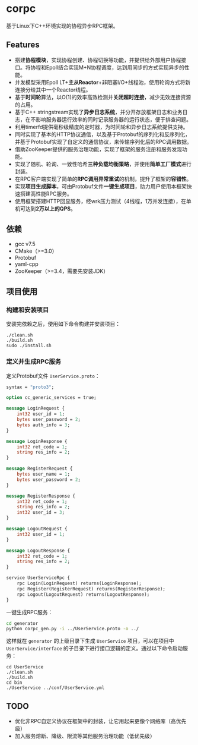 # corpc

基于Linux下C++环境实现的协程异步RPC框架。

## Features

  - 搭建**协程模块**，实现协程创建、协程切换等功能，并提供给外部用户协程接口。将协程和Epoll结合实现M+N协程调度，达到用同步的方式实现异步的性能。
  - 并发模型采用Epoll LT+**主从Reactor**+非阻塞I/O+线程池，使用轮询方式将新连接分给其中一个Reactor线程。
  - 基于**时间轮**算法，以O(1)的效率高效检测并**关闭超时连接**，减少无效连接资源的占用。
  - 基于C++ stringstream实现了**异步日志系统**，并分开存放框架日志和业务日志，在不影响服务器运行效率的同时记录服务器的运行状态，便于排查问题。
  - 利用timerfd提供毫秒级精度的定时器，为时间轮和异步日志系统提供支持。
  - 同时实现了基本的HTTP协议通信，以及基于Protobuf的序列化和反序列化，并基于Protobuf实现了自定义的通信协议，来传输序列化后的RPC调用数据。
  - 借助ZooKeeper提供的服务治理功能，实现了框架的服务注册和服务发现功能。
  - 实现了随机、轮询、一致性哈希**三种负载均衡策略**，并使用**简单工厂模式**进行封装。
  - 在RPC客户端实现了简单的**RPC调用异常重试**的机制，提升了框架的**容错性**。
  - 实现**项目生成脚本**，可由Protobuf文件**一键生成项目**，助力用户使用本框架快速搭建高性能RPC服务。
  - 使用框架搭建HTTP回显服务，经wrk压力测试（4线程，1万并发连接），在单机可达到**2万以上的QPS**。

## 依赖

- gcc v7.5
- CMake（>=3.0）
- Protobuf
- yaml-cpp
- ZooKeeper（>=3.4，需要先安装JDK）

## 项目使用

### 构建和安装项目

安装完依赖之后，使用如下命令构建并安装项目：

```
./clean.sh
./build.sh
sudo ./install.sh
```

### 定义并生成RPC服务

定义Protobuf文件 `UserService.proto`：

```protobuf
syntax = "proto3";

option cc_generic_services = true;

message LoginRequest {
    int32 user_id = 1;
    bytes user_password = 2;
    bytes auth_info = 3;
}

message LoginResponse {
    int32 ret_code = 1;
    string res_info = 2;
}

message RegisterRequest {
    bytes user_name = 1;
    bytes user_password = 2;
}

message RegisterResponse {
    int32 ret_code = 1;
    string res_info = 2;
    int32 user_id = 3;
}

message LogoutRequest {
    int32 user_id = 1;
}

message LogoutResponse {
    int32 ret_code = 1;
    string res_info = 2;
}

service UserServiceRpc {
    rpc Login(LoginRequest) returns(LoginResponse);
    rpc Register(RegisterRequest) returns(RegisterResponse);
    rpc Logout(LogoutRequest) returns(LogoutResponse);
}
```

一键生成RPC服务：

```bash
cd generator
python corpc_gen.py -i ../UserService.proto -o ../
```

这样就在 `generator` 的上级目录下生成 `UserService` 项目，可以在项目中 `UserService/interface` 的子目录下进行接口逻辑的定义。通过以下命令启动服务：

```
cd UserService
./clean.sh
./build.sh
cd bin
./UserService ../conf/UserService.yml
```

## TODO

- 优化非RPC自定义协议在框架中的封装，让它用起来更像个网络库（高优先级）
- 加入服务熔断、降级、限流等其他服务治理功能（低优先级）
